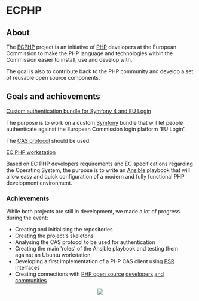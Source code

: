# ECPHP

## About

The [ECPHP](https://joinup.ec.europa.eu/collection/ecphp) project is an initiative of [PHP](https://www.php.net/) developers at the European Commission to make the PHP language and technologies within the Commission easier to install, use and develop with.

The goal is also to contribute back to the PHP community and develop a set of reusable open source components.

## Goals and achievements

[Custom authentication bundle for Symfony 4 and EU Login](https://github.com/eufossa/eu-hackathon-2019/issues/1)

The purpose is to work on a custom [Symfony](https://symfony.com/) bundle that will let people authenticate against the European Commission login platform 'EU Login'.

The [CAS protocol](https://apereo.github.io/cas/index.html) should be used.

[EC PHP workstation](https://github.com/eufossa/eu-hackathon-2019/issues/2)

Based on EC PHP developers requirements and EC specifications regarding the Operating System, the purpose is to write an [Ansible](https://www.ansible.com/) playbook that will allow easy and quick configuration of a modern and fully functional PHP development environment.

### Achievements

While both projects are still in development, we made a lot of progress during the event:

* Creating and initialising the repositories
* Creating the project's skeletons
* Analysing the CAS protocol to be used for authentication
* Creating the main 'roles' of the Ansible playbook and testing them against an Ubuntu workstation
* Developing a first implementation of a PHP CAS client using [PSR](https://www.php-fig.org/psr/) interfaces
* Creating connections with [PHP open source](phpunit.md) [developers](mercure.md) [and communities](phpstan.md)

<p align="center"><img src="../assets/ecphp.jpg"/></p>
